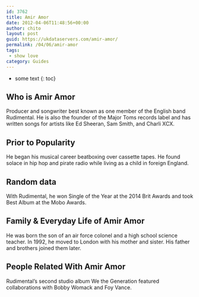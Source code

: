 ```yaml
---
id: 3762
title: Amir Amor
date: 2012-04-06T11:48:56+00:00
author: chito
layout: post
guid: https://ukdataservers.com/amir-amor/
permalink: /04/06/amir-amor
tags:
 - show love
category: Guides
---
```


* some text
{: toc}
          
          
## Who is  Amir Amor
                  
                  
                  
Producer and songwriter best known as one member of the English band Rudimental. He is also the founder of the Major Toms records label and has written songs for artists like Ed Sheeran, Sam Smith, and Charli XCX.
                  
                
                
                
## Prior to Popularity 
                  
                  
                  
He began his musical career beatboxing over cassette tapes. He found solace in hip hop and pirate radio while living as a child in foreign England.
                  
                
                
                
## Random data 
                  
                  
                  
With Rudimental, he won Single of the Year at the 2014 Brit Awards and took Best Album at the Mobo Awards.
                  
                
                
                
## Family & Everyday Life of Amir Amor
                  
                  
                  
He was born the son of an air force colonel and a high school science teacher. In 1992, he moved to London with his mother and sister. His father and brothers joined them later.
                  
                
                
                
## People Related With  Amir Amor
                  
                  
                  
Rudimental&#8217;s second studio album We the Generation featured collaborations with Bobby Womack and Foy Vance.
                  
                
              
            
          
          
          
    
    
  
